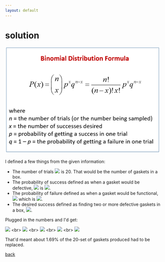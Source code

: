 ```yaml
---
layout: default
---
```


# solution

![](images/binomial.png)

I defined a few things from the given information:

- The number of trials ![](https://latex.codecogs.com/svg.latex?\inline&space;n) is 20. That would be the number of gaskets in a box.
- The probability of success defined as when a gasket would be defective, ![](https://latex.codecogs.com/svg.latex?\inline&space;p) is ![](https://latex.codecogs.com/svg.latex?\inline&space;0.01).
- The probability of failure defined as when a gasket would be functional, ![](https://latex.codecogs.com/svg.latex?\inline&space;q&space;=&space;1&space;-&space;0.0.1) which is ![](https://latex.codecogs.com/svg.latex?\inline&space;0.99).
- The desired success defined as finding two or more defective gaskets in a box, ![](https://latex.codecogs.com/svg.latex?\inline&space;P(x\geq2)&space;=&space;1&space;-&space;P(x&space;<&space;2)).

Plugged in the numbers and I'd get:

![](https://latex.codecogs.com/svg.latex?P(x&space;\geq&space;2)&space;=&space;1&space;-&space;P(x&space;<&space;2)) <br>
![](https://latex.codecogs.com/svg.latex?P(x&space;\geq&space;2)&space;=&space;1&space;-&space;P(x&space;=&space;0)&space;-&space;P(x&space;=&space;1)) <br>
![](https://latex.codecogs.com/svg.latex?P(x&space;\geq&space;2)&space;=&space;1&space;-&space;\frac{20!}{(20-0)!0!}&space;0.01^{20}&space;0.99^{20-0}&space;-&space;\frac{20!}{(20-1)!1!}&space;0.01^{20}&space;0.99^{20-1}) <br>
![](https://latex.codecogs.com/svg.latex?P(x&space;\geq&space;2)&space;=&space;1&space;-&space;0.817907&space;-&space;0.165234) <br>
![](https://latex.codecogs.com/svg.latex?P(x&space;\geq&space;2)&space;=&space;0.016859)

That'd meant about 1.69% of the 20-set of gaskets produced had to be replaced.

[back](./challenge.md)

